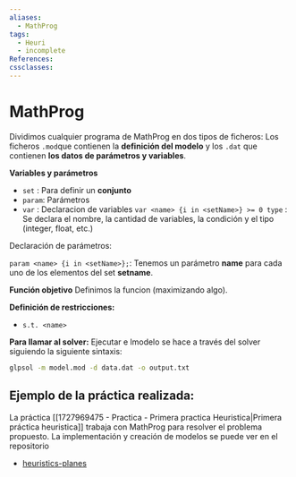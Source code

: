 ```yaml
---
aliases:
  - MathProg
tags:
  - Heuri
  - incomplete
References: 
cssclasses:
---
```

# MathProg
Dividimos cualquier programa de MathProg en dos tipos de ficheros: Los ficheros `.mod`que contienen la **definición del modelo** y los `.dat` que contienen **los datos de parámetros y variables**.


**Variables y parámetros**

+ `set` : Para definir un **conjunto**
+ `param`: Parámetros
+ `var` : Declaracion de variables 
	`var <name> {i in <setName>} >= 0 type` : Se declara el nombre, la cantidad de variables, la condición y el tipo (integer, float, etc.)

Declaración de parámetros: 

`param <name> {i in <setName>};`: Tenemos un parámetro **name** para cada uno de los elementos del set **setname**.

**Función objetivo**
Definimos la funcion (maximizando algo).

**Definición de restricciones:**
+ `s.t. <name>`

**Para llamar al solver:** 
Ejecutar e lmodelo se hace a través del solver siguiendo la siguiente sintaxis:
```bash
glpsol -m model.mod -d data.dat -o output.txt
```

## Ejemplo de la práctica realizada:
La práctica [[1727969475 - Practica - Primera practica Heuristica|Primera práctica heuristica]] trabaja con MathProg para resolver el problema propuesto. La implementación y creación de modelos se puede ver en el repositorio 
+ [heuristics-planes](https://github.com/jmartinpizarro/heuristics-planes.git)

